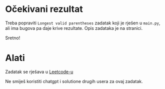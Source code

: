 # Očekivani rezultat

Treba popraviti `Longest valid parentheses` zadatak koji je rješen u `main.py`, ali ima bugova pa daje krive rezultate. Opis zadataka je na stranici.

Sretno!

# Alati

Zadatak se rješava u [Leetcode-u](https://leetcode.com/problems/longest-valid-parentheses/)

Ne smiješ koristiti chatgpt i solutione drugih usera za ovaj zadatak.
